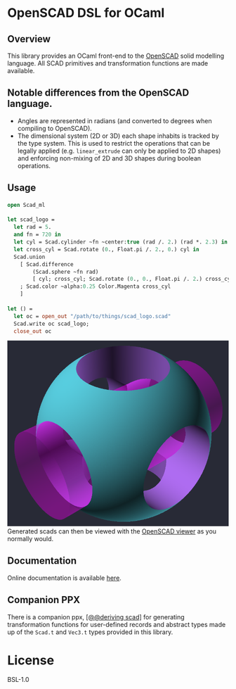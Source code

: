 # OpenSCAD DSL for OCaml

## Overview
This library provides an OCaml front-end to the
[OpenSCAD](https://openscad.org/) solid modelling language. All SCAD primitives
and transformation functions are made available.

## Notable differences from the OpenSCAD language.
- Angles are represented in radians (and converted to degrees when compiling to
  OpenSCAD).
- The dimensional system (2D or 3D) each shape inhabits is tracked by the type
  system. This is used to restrict the operations that can be legally applied
  (e.g. `linear_extrude` can only be applied to 2D shapes) and enforcing
  non-mixing of 2D and 3D shapes during boolean operations.

## Usage
``` ocaml
open Scad_ml

let scad_logo =
  let rad = 5.
  and fn = 720 in
  let cyl = Scad.cylinder ~fn ~center:true (rad /. 2.) (rad *. 2.3) in
  let cross_cyl = Scad.rotate (0., Float.pi /. 2., 0.) cyl in
  Scad.union
    [ Scad.difference
        (Scad.sphere ~fn rad)
        [ cyl; cross_cyl; Scad.rotate (0., 0., Float.pi /. 2.) cross_cyl ]
    ; Scad.color ~alpha:0.25 Color.Magenta cross_cyl
    ]

let () =
  let oc = open_out "/path/to/things/scad_logo.scad"
  Scad.write oc scad_logo;
  close_out oc
```
![OpenSCAD logo](images/scad_logo.png)
Generated scads can then be viewed with the [OpenSCAD
viewer](https://openscad.org/downloads.html) as you normally would.

## Documentation
Online documentation is available
[here](https://namachan10777.github.io/scad-ml/scad_ml/Scad_ml/index.html).

## Companion PPX
There is a companion ppx, [\[@@deriving
scad\]](https://github.com/geoffder/ppx_deriving_scad) for generating
transformation functions for user-defined records and abstract types made up of
the `Scad.t` and `Vec3.t` types provided in this library.

# License
BSL-1.0
